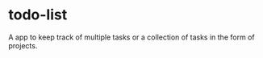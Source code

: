 # todo-list
A app to keep track of multiple tasks or a collection of tasks in the form of projects.
